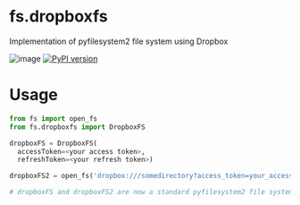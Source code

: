 # fs.dropboxfs

Implementation of pyfilesystem2 file system using Dropbox

![image](https://github.com/rkhwaja/fs.dropboxfs/workflows/ci/badge.svg) [![PyPI version](https://badge.fury.io/py/fs.dropboxfs.svg)](https://badge.fury.io/py/fs.dropboxfs)

# Usage

``` python
from fs import open_fs
from fs.dropboxfs import DropboxFS

dropboxFS = DropboxFS(
  accessToken=<your access token>,
  refreshToken=<your refresh token>)

dropboxFS2 = open_fs('dropbox:///somedirectory?access_token=your_access_token&refresh_token=your_refresh_token')

# dropboxFS and dropboxFS2 are now a standard pyfilesystem2 file system
```

